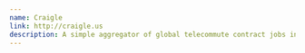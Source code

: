 ```yaml
---
name: Craigle
link: http://craigle.us
description: A simple aggregator of global telecommute contract jobs in technology.
---
```

